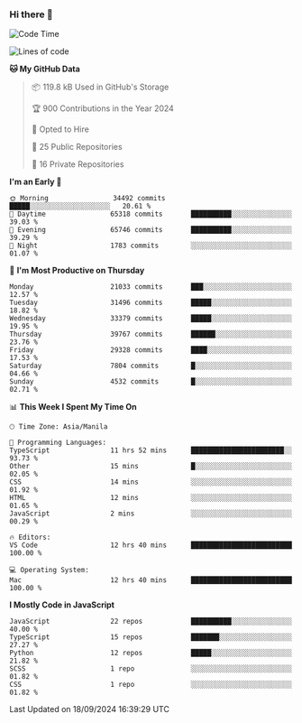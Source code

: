 ### Hi there 👋

<!--START_SECTION:waka-->
![Code Time](http://img.shields.io/badge/Code%20Time-1%2C069%20hrs%2011%20mins-blue)

![Lines of code](https://img.shields.io/badge/From%20Hello%20World%20I%27ve%20Written-66.5%20million%20lines%20of%20code-blue)

**🐱 My GitHub Data** 

> 📦 119.8 kB Used in GitHub's Storage 
 > 
> 🏆 900 Contributions in the Year 2024
 > 
> 💼 Opted to Hire
 > 
> 📜 25 Public Repositories 
 > 
> 🔑 16 Private Repositories 
 > 
**I'm an Early 🐤** 

```text
🌞 Morning                34492 commits       █████░░░░░░░░░░░░░░░░░░░░   20.61 % 
🌆 Daytime                65318 commits       ██████████░░░░░░░░░░░░░░░   39.03 % 
🌃 Evening                65746 commits       ██████████░░░░░░░░░░░░░░░   39.29 % 
🌙 Night                  1783 commits        ░░░░░░░░░░░░░░░░░░░░░░░░░   01.07 % 
```
📅 **I'm Most Productive on Thursday** 

```text
Monday                   21033 commits       ███░░░░░░░░░░░░░░░░░░░░░░   12.57 % 
Tuesday                  31496 commits       █████░░░░░░░░░░░░░░░░░░░░   18.82 % 
Wednesday                33379 commits       █████░░░░░░░░░░░░░░░░░░░░   19.95 % 
Thursday                 39767 commits       ██████░░░░░░░░░░░░░░░░░░░   23.76 % 
Friday                   29328 commits       ████░░░░░░░░░░░░░░░░░░░░░   17.53 % 
Saturday                 7804 commits        █░░░░░░░░░░░░░░░░░░░░░░░░   04.66 % 
Sunday                   4532 commits        █░░░░░░░░░░░░░░░░░░░░░░░░   02.71 % 
```


📊 **This Week I Spent My Time On** 

```text
🕑︎ Time Zone: Asia/Manila

💬 Programming Languages: 
TypeScript               11 hrs 52 mins      ███████████████████████░░   93.73 % 
Other                    15 mins             █░░░░░░░░░░░░░░░░░░░░░░░░   02.05 % 
CSS                      14 mins             ░░░░░░░░░░░░░░░░░░░░░░░░░   01.92 % 
HTML                     12 mins             ░░░░░░░░░░░░░░░░░░░░░░░░░   01.65 % 
JavaScript               2 mins              ░░░░░░░░░░░░░░░░░░░░░░░░░   00.29 % 

🔥 Editors: 
VS Code                  12 hrs 40 mins      █████████████████████████   100.00 % 

💻 Operating System: 
Mac                      12 hrs 40 mins      █████████████████████████   100.00 % 
```

**I Mostly Code in JavaScript** 

```text
JavaScript               22 repos            ██████████░░░░░░░░░░░░░░░   40.00 % 
TypeScript               15 repos            ███████░░░░░░░░░░░░░░░░░░   27.27 % 
Python                   12 repos            █████░░░░░░░░░░░░░░░░░░░░   21.82 % 
SCSS                     1 repo              ░░░░░░░░░░░░░░░░░░░░░░░░░   01.82 % 
CSS                      1 repo              ░░░░░░░░░░░░░░░░░░░░░░░░░   01.82 % 
```




 Last Updated on 18/09/2024 16:39:29 UTC
<!--END_SECTION:waka-->
